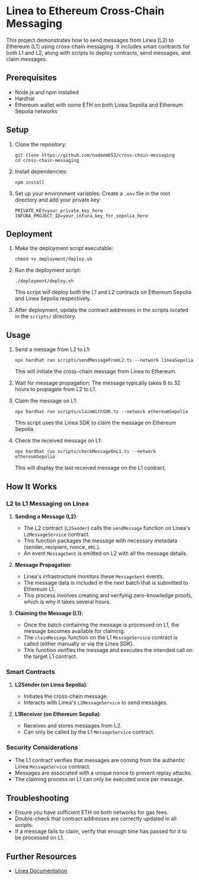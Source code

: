 # Linea to Ethereum Cross-Chain Messaging

This project demonstrates how to send messages from Linea (L2) to Ethereum (L1) using cross-chain messaging. It includes smart contracts for both L1 and L2, along with scripts to deploy contracts, send messages, and claim messages.

## Prerequisites

- Node.js and npm installed
- Hardhat
- Ethereum wallet with some ETH on both Linea Sepolia and Ethereum Sepolia networks

## Setup

1. Clone the repository:

   ```
   git clone https://github.com/nadeemb53/cross-chain-messaging
   cd cross-chain-messaging
   ```

2. Install dependencies:

   ```
   npm install
   ```

3. Set up your environment variables:
   Create a `.env` file in the root directory and add your private key:
   ```
   PRIVATE_KEY=your_private_key_here
   INFURA_PROJECT_ID=your_infura_key_for_sepolia_here
   ```

## Deployment

1. Make the deployment script executable:

   ```
   chmod +x deployment/deploy.sh
   ```

2. Run the deployment script:

   ```
   ./deployment/deploy.sh
   ```

   This script will deploy both the L1 and L2 contracts on Ethereum Sepolia and Linea Sepolia respectively.

3. After deployment, update the contract addresses in the scripts located in the `scripts/` directory.

## Usage

1. Send a message from L2 to L1:

   ```
   npx hardhat run scripts/sendMessageFromL2.ts --network lineaSepolia
   ```

   This will initiate the cross-chain message from Linea to Ethereum.

2. Wait for message propagation:
   The message typically takes 8 to 32 hours to propagate from L2 to L1.

3. Claim the message on L1:

   ```
   npx hardhat run scripts/claimWithSDK.ts --network ethereumSepolia
   ```

   This script uses the Linea SDK to claim the message on Ethereum Sepolia.

4. Check the received message on L1:

   ```
   npx hardhat run scripts/checkMessageOnL1.ts --network ethereumSepolia
   ```

   This will display the last received message on the L1 contract.

## How It Works

### L2 to L1 Messaging on Linea

1. **Sending a Message (L2)**:

   - The L2 contract (`L2Sender`) calls the `sendMessage` function on Linea's `L2MessageService` contract.
   - This function packages the message with necessary metadata (sender, recipient, nonce, etc.).
   - An event `MessageSent` is emitted on L2 with all the message details.

2. **Message Propagation**:

   - Linea's infrastructure monitors these `MessageSent` events.
   - The message data is included in the next batch that is submitted to Ethereum L1.
   - This process involves creating and verifying zero-knowledge proofs, which is why it takes several hours.

3. **Claiming the Message (L1)**:
   - Once the batch containing the message is processed on L1, the message becomes available for claiming.
   - The `claimMessage` function on the L1 `MessageService` contract is called (either manually or via the Linea SDK).
   - This function verifies the message and executes the intended call on the target L1 contract.

### Smart Contracts

1. **L2Sender (on Linea Sepolia)**:

   - Initiates the cross-chain message.
   - Interacts with Linea's `L2MessageService` to send messages.

2. **L1Receiver (on Ethereum Sepolia)**:
   - Receives and stores messages from L2.
   - Can only be called by the L1 `MessageService` contract.

### Security Considerations

- The L1 contract verifies that messages are coming from the authentic Linea `MessageService` contract.
- Messages are associated with a unique nonce to prevent replay attacks.
- The claiming process on L1 can only be executed once per message.

## Troubleshooting

- Ensure you have sufficient ETH on both networks for gas fees.
- Double-check that contract addresses are correctly updated in all scripts.
- If a message fails to claim, verify that enough time has passed for it to be processed on L1.

## Further Resources

- [Linea Documentation](https://docs.linea.build/)
